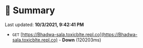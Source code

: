 # 📖 Summary
Last updated: **10/3/2021, 9:42:41 PM**

- `GET` [https://Bhadwa-sala.toxicblte.repl.co](https://Bhadwa-sala.toxicblte.repl.co) - **Down** (120203ms)

